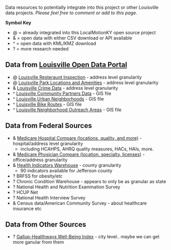 Data resources to potentially integrate into this project or other Louisville data projects. _Please feel free to comment or add to this page._

__Symbol Key__
- @ = already integrated into this LocalMotionKY open source project
- & = open data with either CSV download or API available
- ^ = open data with KML/KMZ download
- ? = more research needed

Data from [Louisville Open Data Portal](http://portal.louisvilleky.gov/service/data)
------------------------------------------------------------------------------------
- @ [Louisville Resteraunt Inspection](http://portal.louisvilleky.gov/dataset/restaurant-inspection-data) - address level granularity
- @ [Louisville Park Locations and Amenities](http://portal.louisvilleky.gov/dataset/park-data) - address level granularity
- & [Louisville Crime Data](http://portal.louisvilleky.gov/dataset/crime-data) - address level granularity
- ^ [Louisville Community Partners Data](http://portal.louisvilleky.gov/dataset/community-partners-data) - GIS file
- ^ [Louisville Urban Neighborhoods](http://portal.louisvilleky.gov/dataset/urban-neighborhoods) - GIS file
- ^ [Louisville Bike Routes](http://portal.louisvilleky.gov/dataset/bike-route-data) - GIS file
- ^ [Louisville Neighborhood Outreach Areas](http://portal.louisvilleky.gov/dataset/neighborhood-outreach-areas) - GIS file

Data from Federal Sources
-------------------------
- & [Medicare Hospital Compare (locations, quality, and more)](https://data.medicare.gov/data/hospital-compare) - hospital/address level granularity
  - including HCAHPS, AHRQ quality measures, HACs, HAIs, more. 
- & [Medicare Physician Compare (location, specialty, licenses)](https://data.medicare.gov/data/physician-compare) - office/address granularity
- & [Health Indicators Warehouse](http://healthindicators.gov/Indicators/) - county granularity
  - 90 indicators available for Jefferson county
- ? BRFSS for obesity/etc
- ? Chronic Condition Warehouse - appears to only be as granular as state
- ? National Health and Nutrition Examination Survey
- ? HCUP Net
- ? National Health Interview Survey
- & Census data/American Community Survey - about healthcare insurance etc

Data from Other Sources
-----------------------
- ? [Gallup-Healthways Well-Being Index](http://www.well-beingindex.com/stateCongresDistrictRank.asp) - city level.. maybe we can get more ganular from them
